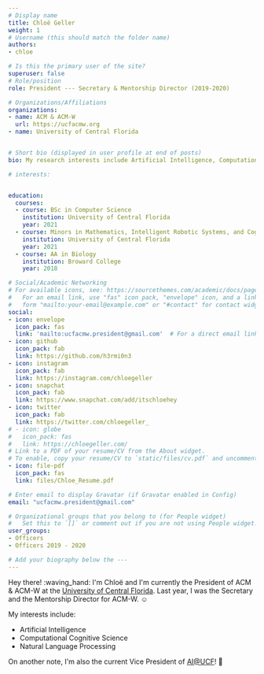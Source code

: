 ```yaml
---
# Display name
title: Chloë Geller
weight: 1
# Username (this should match the folder name)
authors:
- chloe

# Is this the primary user of the site?
superuser: false
# Role/position
role: President --- Secretary & Mentorship Director (2019-2020)

# Organizations/Affiliations
organizations:
- name: ACM & ACM-W
  url: https://ucfacmw.org
- name: University of Central Florida


# Short bio (displayed in user profile at end of posts)
bio: My research interests include Artificial Intelligence, Computational Cognitive Science and Natural Language Processing.

# interests:


education:
  courses:
  - course: BSc in Computer Science
    institution: University of Central Florida
    year: 2021
  - course: Minors in Mathematics, Intelligent Robotic Systems, and Cognitive Science
    institution: University of Central Florida
    year: 2021
  - course: AA in Biology
    institution: Broward College
    year: 2018

# Social/Academic Networking
# For available icons, see: https://sourcethemes.com/academic/docs/page-builder/#icons
#   For an email link, use "fas" icon pack, "envelope" icon, and a link in the
#   form "mailto:your-email@example.com" or "#contact" for contact widget.
social:
- icon: envelope
  icon_pack: fas
  link: 'mailto:ucfacmw.president@gmail.com'  # For a direct email link, use "mailto:test@example.org".
- icon: github
  icon_pack: fab
  link: https://github.com/h3rmi0n3
- icon: instagram
  icon_pack: fab
  link: https://instagram.com/chloegeller
- icon: snapchat
  icon_pack: fab
  link: https://www.snapchat.com/add/itschloehey
- icon: twitter
  icon_pack: fab
  link: https://twitter.com/chloegeller_
# - icon: globe
#   icon_pack: fas
#   link: https://chloegeller.com/
# Link to a PDF of your resume/CV from the About widget.
# To enable, copy your resume/CV to `static/files/cv.pdf` and uncomment the lines below.
- icon: file-pdf
  icon_pack: fas
  link: files/Chloe_Resume.pdf

# Enter email to display Gravatar (if Gravatar enabled in Config)
email: "ucfacmw.president@gmail.com"

# Organizational groups that you belong to (for People widget)
#   Set this to `[]` or comment out if you are not using People widget.
user_groups:
- Officers
- Officers 2019 - 2020

# Add your biography below the ---
---
```


Hey there! :waving_hand: I'm Chloë and I'm currently the President of ACM & ACM-W at the [University of Central Florida](https://www.ucf.edu/). Last year, I was the Secretary and the Mentorship Director for ACM-W. :relaxed:

My interests include:
  - Artificial Intelligence
  - Computational Cognitive Science
  - Natural Language Processing 

On another note, I'm also the current Vice President of [AI@UCF](https://ucfai.org)! :robot: 